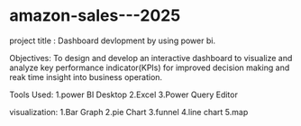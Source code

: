 # amazon-sales---2025
project title : Dashboard devlopment by using power bi.

Objectives: To design and develop an interactive dashboard to visualize and analyze key performance indicator(KPIs) for improved decision making and reak time insight into business operation.

Tools Used:
1.power BI Desktop
2.Excel
3.Power Query Editor

visualization:
1.Bar Graph
2.pie Chart
3.funnel
4.line chart 
5.map

